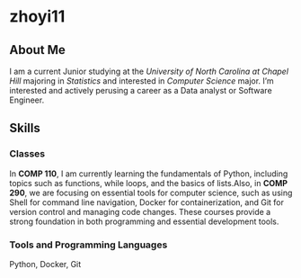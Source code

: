 # zhoyi11
## About Me
I am a current Junior studying at the *University of North Carolina at Chapel Hill* majoring in *Statistics* and interested in *Computer Science* major.
I’m interested and actively perusing a career as a Data analyst or Software Engineer.

## Skills

### Classes
In **COMP 110**, I am currently learning the fundamentals of Python, including topics such as functions, while loops, and the basics of lists.Also, in **COMP 290**, we are focusing on essential tools for computer science, such as using Shell for command line navigation, Docker for containerization, and Git for version control and managing code changes. These courses provide a strong foundation in both programming and essential development tools.

### Tools and Programming Languages
Python, Docker, Git
